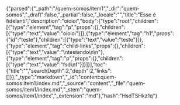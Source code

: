 {"parsed":{"_path":"/quem-somos/item1","_dir":"quem-somos","_draft":false,"_partial":false,"_locale":"","title":"Esse é fidelanti","description":"oioioi","body":{"type":"root","children":[{"type":"element","tag":"p","props":{},"children":[{"type":"text","value":"oioioi"}]},{"type":"element","tag":"h1","props":{"id":"teste"},"children":[{"type":"text","value":"teste"}]},{"type":"element","tag":"child-links","props":{},"children":[{"type":"text","value":"\ntestando\n\n"},{"type":"element","tag":"p","props":{},"children":[{"type":"text","value":"fsd\nf"}]}]}],"toc":{"title":"","searchDepth":2,"depth":2,"links":[]}},"_type":"markdown","_id":"content:quem-somos:item1:index.md","_source":"content","_file":"quem-somos/item1/index.md","_stem":"quem-somos/item1/index","_extension":"md"},"hash":"HsdTSHkz1q"}